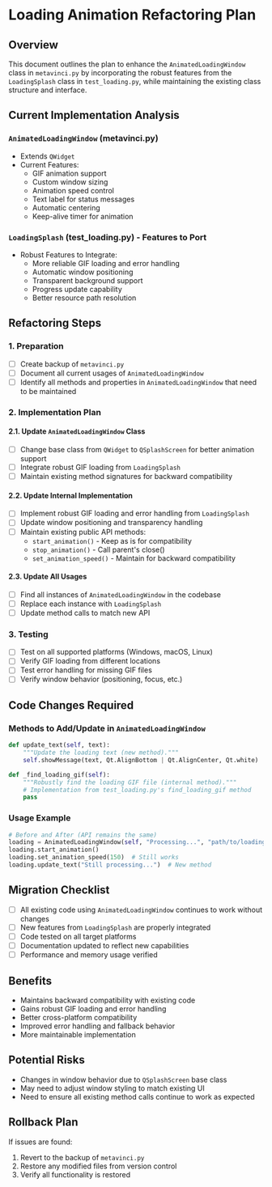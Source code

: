 # Loading Animation Refactoring Plan

## Overview
This document outlines the plan to enhance the `AnimatedLoadingWindow` class in `metavinci.py` by incorporating the robust features from the `LoadingSplash` class in `test_loading.py`, while maintaining the existing class structure and interface.

## Current Implementation Analysis

### `AnimatedLoadingWindow` (metavinci.py)
- Extends `QWidget`
- Current Features:
  - GIF animation support
  - Custom window sizing
  - Animation speed control
  - Text label for status messages
  - Automatic centering
  - Keep-alive timer for animation

### `LoadingSplash` (test_loading.py) - Features to Port
- Robust Features to Integrate:
  - More reliable GIF loading and error handling
  - Automatic window positioning
  - Transparent background support
  - Progress update capability
  - Better resource path resolution

## Refactoring Steps

### 1. Preparation
- [ ] Create backup of `metavinci.py`
- [ ] Document all current usages of `AnimatedLoadingWindow`
- [ ] Identify all methods and properties in `AnimatedLoadingWindow` that need to be maintained

### 2. Implementation Plan

#### 2.1. Update `AnimatedLoadingWindow` Class
- [ ] Change base class from `QWidget` to `QSplashScreen` for better animation support
- [ ] Integrate robust GIF loading from `LoadingSplash`
- [ ] Maintain existing method signatures for backward compatibility

#### 2.2. Update Internal Implementation
- [ ] Implement robust GIF loading and error handling from `LoadingSplash`
- [ ] Update window positioning and transparency handling
- [ ] Maintain existing public API methods:
  - `start_animation()` - Keep as is for compatibility
  - `stop_animation()` - Call parent's close()
  - `set_animation_speed()` - Maintain for backward compatibility

#### 2.3. Update All Usages
- [ ] Find all instances of `AnimatedLoadingWindow` in the codebase
- [ ] Replace each instance with `LoadingSplash`
- [ ] Update method calls to match new API

### 3. Testing
- [ ] Test on all supported platforms (Windows, macOS, Linux)
- [ ] Verify GIF loading from different locations
- [ ] Test error handling for missing GIF files
- [ ] Verify window behavior (positioning, focus, etc.)

## Code Changes Required

### Methods to Add/Update in `AnimatedLoadingWindow`
```python
def update_text(self, text):
    """Update the loading text (new method)."""
    self.showMessage(text, Qt.AlignBottom | Qt.AlignCenter, Qt.white)

def _find_loading_gif(self):
    """Robustly find the loading GIF file (internal method)."""
    # Implementation from test_loading.py's find_loading_gif method
    pass
```

### Usage Example
```python
# Before and After (API remains the same)
loading = AnimatedLoadingWindow(self, "Processing...", "path/to/loading.gif")
loading.start_animation()
loading.set_animation_speed(150)  # Still works
loading.update_text("Still processing...")  # New method
```

## Migration Checklist
- [ ] All existing code using `AnimatedLoadingWindow` continues to work without changes
- [ ] New features from `LoadingSplash` are properly integrated
- [ ] Code tested on all target platforms
- [ ] Documentation updated to reflect new capabilities
- [ ] Performance and memory usage verified

## Benefits
- Maintains backward compatibility with existing code
- Gains robust GIF loading and error handling
- Better cross-platform compatibility
- Improved error handling and fallback behavior
- More maintainable implementation

## Potential Risks
- Changes in window behavior due to `QSplashScreen` base class
- May need to adjust window styling to match existing UI
- Need to ensure all existing method calls continue to work as expected

## Rollback Plan
If issues are found:
1. Revert to the backup of `metavinci.py`
2. Restore any modified files from version control
3. Verify all functionality is restored
